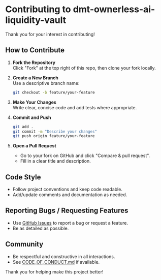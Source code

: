 # Contributing to dmt-ownerless-ai-liquidity-vault

Thank you for your interest in contributing!

## How to Contribute

1. **Fork the Repository**  
   Click "Fork" at the top right of this repo, then clone your fork locally.

2. **Create a New Branch**  
   Use a descriptive branch name:
   ```sh
   git checkout -b feature/your-feature
   ```

3. **Make Your Changes**  
   Write clear, concise code and add tests where appropriate.

4. **Commit and Push**  
   ```sh
   git add .
   git commit -m "Describe your changes"
   git push origin feature/your-feature
   ```

5. **Open a Pull Request**  
   - Go to your fork on GitHub and click "Compare & pull request".
   - Fill in a clear title and description.

## Code Style

- Follow project conventions and keep code readable.
- Add/update comments and documentation as needed.

## Reporting Bugs / Requesting Features

- Use [GitHub Issues](../../issues) to report a bug or request a feature.
- Be as detailed as possible.

## Community

- Be respectful and constructive in all interactions.
- See [CODE_OF_CONDUCT.md](CODE_OF_CONDUCT.md) if available.

Thank you for helping make this project better!